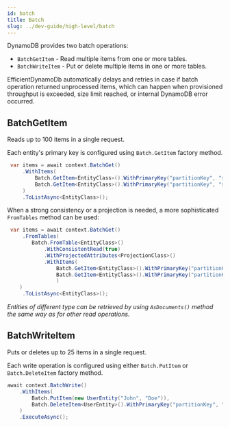 ```yaml
---
id: batch
title: Batch
slug: ../dev-guide/high-level/batch
---
```


DynamoDB provides two batch operations:

* `BatchGetItem` - Read multiple items from one or more tables.
* `BatchWriteItem` -  Put or delete multiple items in one or more tables.

EfficientDynamoDb automatically delays and retries in case if batch operation returned unprocessed items,
which can happen when provisioned throughput is exceeded, size limit reached, or internal DynamoDB error occurred.

## BatchGetItem

Reads up to 100 items in a single request.

Each entity's primary key is configured using `Batch.GetItem` factory method.

```csharp
 var items = await context.BatchGet()
     .WithItems(
         Batch.GetItem<EntityClass>().WithPrimaryKey("partitionKey", "sortKey_1"),
         Batch.GetItem<EntityClass>().WithPrimaryKey("partitionKey", "sortKey_2")
     )
     .ToListAsync<EntityClass>();
```

When a strong consistency or a projection is needed, a more sophisticated `FromTables` method can be used:

```csharp
 var items = await context.BatchGet()
     .FromTables(
        Batch.FromTable<EntityClass>()
            .WithConsistentRead(true)
            .WithProjectedAttributes<ProjectionClass>()
            .WithItems(
                Batch.GetItem<EntityClass>().WithPrimaryKey("partitionKey", "sortKey_1"),
                Batch.GetItem<EntityClass>().WithPrimaryKey("partitionKey", "sortKey_2")
                )
    )
     .ToListAsync<EntityClass>();
```

*Entities of different type can be retrieved by using `AsDocuments()` method the same way as for other read operations.*

## BatchWriteItem

Puts or deletes up to 25 items in a single request.

Each write operation is configured using either `Batch.PutItem` or `Batch.DeleteItem` factory method.

```csharp
await context.BatchWrite()
    .WithItems(
        Batch.PutItem(new UserEntity("John", "Doe")),
        Batch.DeleteItem<UserEntity>().WithPrimaryKey("partitionKey", "sortKey")
    )
    .ExecuteAsync();
```
